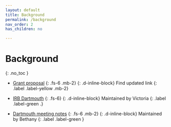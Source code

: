 ```yaml
---
layout: default
title: Background
permalink: /background
nav_order: 2
has_children: no

---
```


# Background
{: .no_toc }



* [Grant proposal](https://drive.google.com/drive/folders/1BnZ-v0hHyp6xuFJt8PYUWy7l3YJaIxG7?usp=sharing)
{: .fs-6 .mb-2}
{: .d-inline-block}
Find updated link
{: .label .label-yellow .mb-2}


* [IRB Dartmouth](https://drive.google.com/drive/folders/1GDJcX5FVgFdGSFUr7BpS_RzAU40dBTIs?usp=sharing)
{: .fs-6}
{: .d-inline-block}
Maintained by Victoria
{: .label .label-green .}


* [Dartmouth meeting notes](https://docs.google.com/document/d/1n40cd_tpweWnyJhhAw2N_eQjr18MHgZkQYiiOobZBiU/edit?usp=sharing)
{: .fs-6 .mb-2}
{: .d-inline-block}
Maintained by Bethany
{: .label .label-green }
